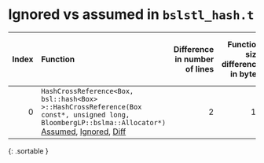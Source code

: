# Ignored vs assumed in `bslstl_hash.t`

<script src="../sorttable.js"></script>
|   Index | Function                                                                                                                                                                                          |   Difference in number of lines |   Function size difference in bytes |   Number of lines in assumed build | Number of bytes in assumed build   |   Number of lines in ignored build | Number of bytes in ignored build   |
|--------:|:--------------------------------------------------------------------------------------------------------------------------------------------------------------------------------------------------|--------------------------------:|------------------------------------:|-----------------------------------:|:-----------------------------------|-----------------------------------:|:-----------------------------------|
|       0 | `HashCrossReference<Box, bsl::hash<Box> >::HashCrossReference(Box const*, unsigned long, BloombergLP::bslma::Allocator*)` [Assumed](0.assume.s.txt), [Ignored](0.none.s.txt), [Diff](0.diff.html) |                               2 |                                  16 |                                528 | 4,204,976                          |                                512 | 4,204,976                          |
{: .sortable }
